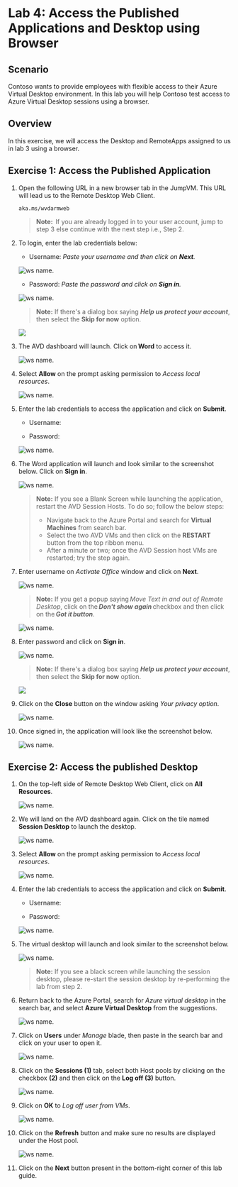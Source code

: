 # Lab 4: Access the Published Applications and Desktop using Browser

## **Scenario**

Contoso wants to provide employees with flexible access to their Azure Virtual Desktop environment. In this lab you will help Contoso test access to Azure Virtual Desktop sessions using a browser. 

## **Overview**

In this exercise, we will access the Desktop and RemoteApps assigned to us in lab 3 using a browser. 

## Exercise 1: Access the Published Application

1. Open the following URL in a new browser tab in the JumpVM. This URL will lead us to the Remote Desktop Web Client.

   ``` 
   aka.ms/wvdarmweb 
   ``` 

   >**Note:**  If you are already logged in to your user account, jump to step 3 else continue with the next step i.e., Step 2.

1. To login, enter the lab credentials below:

   - Username: *Paste your username* **<inject key="AzureAdUserEmail" />** *and then click on **Next**.*
   
   ![ws name.](media/95.png)

   - Password: *Paste the password* **<inject key="AzureAdUserPassword" />** *and click on **Sign in**.*

   ![ws name.](media/96.png)

   >**Note:** If there's a dialog box saying ***Help us protect your account***, then select the **Skip for now** option.

   ![](media/login.png)

1. The AVD dashboard will launch. Click on **Word** to access it.  

   ![ws name.](media-2/word.png)

1. Select **Allow** on the prompt asking permission to *Access local resources*.

   ![ws name.](media/lab4-1.png)

1. Enter the lab credentials to access the application and click on **Submit**.

   - Username: **<inject key="AzureAdUserEmail" />** 
  
   - Password: **<inject key="AzureAdUserPassword" />**

   ![ws name.](media/lab4-2.png)
      
1. The Word application will launch and look similar to the screenshot below. Click on **Sign in**.

   ![ws name.](media/ch9.png)
   
   >**Note:**  If you see a Blank Screen while launching the application, restart the AVD Session Hosts. To do so; follow the below steps:
   > - Navigate back to the Azure Portal and search for **Virtual Machines** from search bar.
   > - Select the two AVD VMs and then click on the **RESTART** button from the top ribbon menu.
   > - After a minute or two; once the AVD Session host VMs are restarted; try the step again.

1. Enter username **<inject key="AzureAdUserEmail" />** on *Activate Office* window and click on **Next**.

   ![ws name.](media/ch6.png)

   >**Note:** If you get a popup saying *Move Text in and out of Remote Desktop*, click on the ***Don't show again*** checkbox and then click on the ***Got it button***.
   
   ![ws name.](media/uiupdate06.png)

1. Enter password **<inject key="AzureAdUserPassword" />** and click on **Sign in**.

   ![ws name.](media/ch7.png)

   >**Note:** If there's a dialog box saying ***Help us protect your account***, then select the **Skip for now** option.
 
   ![](media/login.png)

1. Click on the **Close** button on the window asking *Your privacy option*.

   ![ws name.](media/ch19.png)

1. Once signed in, the application will look like the screenshot below.

   ![ws name.](media/ch8.png)

## Exercise 2: Access the published Desktop

1. On the top-left side of Remote Desktop Web Client, click on **All Resources**.
   
   ![ws name.](media-1/L4E2S1.png)
      
1. We will land on the AVD dashboard again. Click on the tile named **Session Desktop** to launch the desktop.

   ![ws name.](media-2/sessiondesktop.png)

1. Select **Allow** on the prompt asking permission to *Access local resources*.

   ![ws name.](media/lab4-1.png)

1. Enter the lab credentials to access the application and click on **Submit**.

   - Username: **<inject key="AzureAdUserEmail" />** 
  
   - Password: **<inject key="AzureAdUserPassword" />**

   ![ws name.](media/lab4-2.png)

1. The virtual desktop will launch and look similar to the screenshot below. 

   ![ws name.](../Azure-Virtual-Desktop-v3/media/sessiondesktop.png)
   
   > **Note:** If you see a black screen while launching the session desktop, please re-start the session desktop by re-performing the lab from step 2.
   
1. Return back to the Azure Portal, search for *Azure virtual desktop* in the search bar, and select **Azure Virtual Desktop** from the suggestions.

   ![ws name.](media/w1.png)

1. Click on **Users** under *Manage* blade, then paste **<inject key="AzureAdUserEmail" />** in the search bar and click on your user to open it.

   ![ws name.](media/AVD-users.png)

1. Click on the **Sessions (1)** tab, select both Host pools by clicking on the checkbox **(2)** and then click on the **Log off (3)** button.

   ![ws name.](media-2/session.png)

1. Click on **OK** to *Log off user from VMs*.

   ![ws name.](media/jvm9.png)

1. Click on the **Refresh** button and make sure no results are displayed under the Host pool.

   ![ws name.](media-1/Ex4-task2-step10.png)

1. Click on the **Next** button present in the bottom-right corner of this lab guide. 

